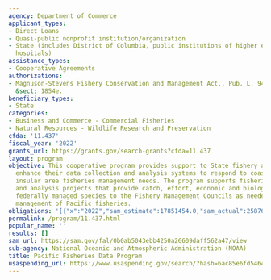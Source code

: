 ```yaml
---
agency: Department of Commerce
applicant_types:
- Direct Loans
- Quasi-public nonprofit institution/organization
- State (includes District of Columbia, public institutions of higher education and
  hospitals)
assistance_types:
- Cooperative Agreements
authorizations:
- Magnuson-Stevens Fishery Conservation and Management Act,. Pub. L. 94, 265. 16 U.S.C.
  &sect; 1854e.
beneficiary_types:
- State
categories:
- Business and Commerce - Commercial Fisheries
- Natural Resources - Wildlife Research and Preservation
cfda: '11.437'
fiscal_year: '2022'
grants_url: https://grants.gov/search-grants?cfda=11.437
layout: program
objective: This cooperative program provides support to State fishery agencies to
  enhance their data collection and analysis systems to respond to coast wide and
  insular area fisheries management needs. The program supports fisheries data collection
  and analysis projects that provide catch, effort, economic and biological data on
  federally managed species to the Fishery Management Councils as needed for continuing
  management of Pacific fisheries.
obligations: '[{"x":"2022","sam_estimate":17851454.0,"sam_actual":25876298.0,"usa_spending_actual":2897654.44},{"x":"2023","sam_estimate":25719185.0,"sam_actual":0.0,"usa_spending_actual":-604.36},{"x":"2024","sam_estimate":28200000.0,"sam_actual":0.0,"usa_spending_actual":1955578.0}]'
permalink: /program/11.437.html
popular_name: ''
results: []
sam_url: https://sam.gov/fal/0b0ab5043ebb4250a26609daff562a47/view
sub-agency: National Oceanic and Atmospheric Administration (NOAA)
title: Pacific Fisheries Data Program
usaspending_url: https://www.usaspending.gov/search/?hash=6ac85e6fd546467baec3c4648804bda2
---
```


